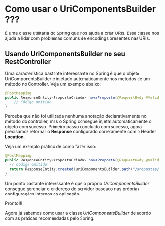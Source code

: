 # Como usar o UriComponentsBuilder ???

É uma classe utilitária do Spring que nos ajuda a criar URIs. Essa classe nos ajuda a lidar
com problemas comuns de encodings presentes nas URIs.

## Usando UriComponentsBuilder no seu RestController

Uma característica bastante interessante no Spring é que o objeto UriComponentsBuilder é injetado automaticamente nos metodos
de um método no Controller. Veja um exemplo abaixo:

```java
@PostMapping
public ResponseEntity<PropostaCriada> novaProposta(@RequestBody @Valid NovaProposta novaProposta, UriComponentsBuilder uriComponentsBuilder) {
    // Código omitido
}
```

Perceba que não foi utilizada nenhuma anotação declarativamente no método do controller, 
mas o Spring consegue injetar automaticamente o objeto com sucesso. Primeiro passo concluído
com sucesso, agora precisamos retornar o **Response** configurado corretamente com o Header **Location**.

Veja um exemplo prático de como fazer isso:

```java
@PostMapping
public ResponseEntity<PropostaCriada> novaProposta(@RequestBody @Valid NovaProposta novaProposta, UriComponentsBuilder uriComponentsBuilder) {
  // Código omitido
  return ResponseEntity.created(uriComponentsBuilder.path("/propostas/{id}").buildAndExpand(nova.getId()).toUri()).body(nova);
}
``` 

Um ponto bastante interessante é que o próprio _UriComponentsBuilder_ consegue gerenciar o endereço
do servidor baseado nas próprias configurações internas da aplicação.

Pronto!!! 

Agora já sabemos como usar a classe _UriComponentsBuilder_ de acordo com as práticas recomendadas pelo
Spring. 
